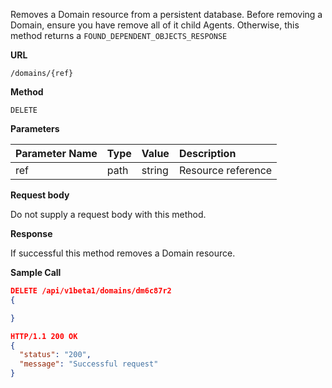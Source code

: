 Removes a Domain resource from a persistent database. Before removing
a Domain, ensure you have remove all of it child Agents. Otherwise,
this method returns a `FOUND_DEPENDENT_OBJECTS_RESPONSE`

**URL**

`/domains/{ref}`

**Method**

`DELETE`

**Parameters**

| Parameter Name | Type   | Value | Description
| ---  | :--------- |  :--------- |  :--------- |
| ref |  path | string | Resource reference |

**Request body**

Do not supply a request body with this method.

**Response**

If successful this method removes a Domain resource.

**Sample Call**

```json
DELETE /api/v1beta1/domains/dm6c87r2
{

}

HTTP/1.1 200 OK
{
  "status": "200",
  "message": "Successful request"
}
```
